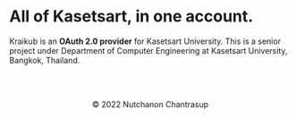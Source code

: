 # All of Kasetsart, in one account.
Kraikub is an **OAuth 2.0 provider** for Kasetsart University. This is a senior project under Department of Computer Engineering 
at Kasetsart University, Bangkok, Thailand.

<br /><br />
<p align="center">© 2022 Nutchanon Chantrasup</p>
